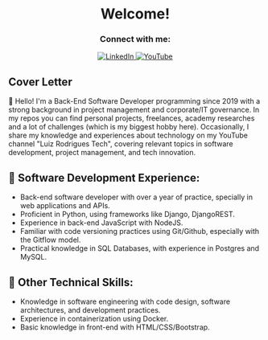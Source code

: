 <div align="center">
  
# Welcome!
</div>

<h3 align="center">Connect with me:</h3>

<p align="center">
    <a href="https://www.linkedin.com/in/luizrodgs">
        <img src="https://img.shields.io/badge/LinkedIn-0077B5?style=for-the-badge&logo=linkedin&logoColor=white" alt="LinkedIn">
    </a>
    <a href="https://www.youtube.com/channel/UCvSBRcVhy6Fm81D6lnBTv1Q">
        <img src="https://img.shields.io/badge/YouTube-%23FF0000.svg?style=for-the-badge&logo=YouTube&logoColor=white" alt="YouTube">
    </a>
</p>

## Cover Letter
👋 Hello! I'm a Back-End Software Developer programming since 2019 with a strong background in project management and corporate/IT governance. In my repos you can find personal projects, freelances, academy researches and a lot of challenges (which is my biggest hobby here).
Occasionally, I share my knowledge and experiences about technology on my YouTube channel "Luiz Rodrigues Tech", covering relevant topics in software development, project management, and tech innovation.

## 🚀 Software Development Experience:
* Back-end software developer with over a year of practice, specially in web applications and APIs.
* Proficient in Python, using frameworks like Django, DjangoREST.
* Experience in back-end JavaScript with NodeJS.
* Familiar with code versioning practices using Git/Github, especially with the Gitflow model.
* Practical knowledge in SQL Databases, with experience in Postgres and MySQL.

## 🔧 Other Technical Skills:
* Knowledge in software engineering with code design, software architectures, and development practices.
* Experience in containerization using Docker.
* Basic knowledge in front-end with HTML/CSS/Bootstrap.
